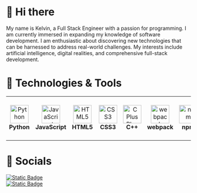 # 👋 Hi there

<div>
  My name is Kelvin, a Full Stack Engineer with a passion for programming. I am currently immersed in expanding my knowledge of software development. I am enthusiastic about discovering new technologies that can be harnessed to address real-world challenges. My interests include artificial intelligence, digital realities, and comprehensive full-stack development.
</div>

# 🔩 Technologies & Tools

<table>
    <tr>
        <td align="center" height="120" width="120">
        <img
            src="https://cdn.jsdelivr.net/gh/devicons/devicon/icons/python/python-original.svg"
            width="50"
            height="50"
            alt="Python"
        />
        <br>
        <strong>Python</strong>
        </td>
        <td align="center" height="120" width="120">
        <img
            src="https://cdn.jsdelivr.net/gh/devicons/devicon/icons/javascript/javascript-original.svg"
            width="50"
            height="50"
            alt="JavaScript"
        />
        <br>
        <strong>JavaScript</strong>
        </td>
        <td align="center" height="120" width="120">
        <img
            src="https://cdn.jsdelivr.net/gh/devicons/devicon/icons/html5/html5-original.svg"
            width="50"
            height="50"
            alt="HTML5"
        />
        <br>
        <strong>HTML5</strong>
        </td>
        <td align="center" height="120" width="120">
        <img
            src="https://cdn.jsdelivr.net/gh/devicons/devicon/icons/css3/css3-original.svg"
            width="50"
            height="50"
            alt="CSS3"
        />
        <br>
        <strong>CSS3</strong>
        </td>
        <td align="center" height="120" width="120">
            <img
            src="https://cdn.jsdelivr.net/gh/devicons/devicon/icons/cplusplus/cplusplus-original.svg"
            width="50"
            height="50"
            alt="C Plus Plus"
        />
        <br>
        <strong>C++</strong>
        </td>
        <td align="center" height="120" width="120">
        <img
            src="https://cdn.jsdelivr.net/gh/devicons/devicon@latest/icons/webpack/webpack-original.svg"
            width="50"
            height="50"
            alt="webpack"
        />
        <br>
        <strong>webpack</strong>
        </td>
        </td>
        <td align="center" height="120" width="120">
        <img
            src="https://cdn.jsdelivr.net/gh/devicons/devicon@latest/icons/npm/npm-original-wordmark.svg"
            width="50"
            height="50"
            alt="npm"
        />
        <br>
        <strong>npm</strong>
        </td>
    </tr>
</table>

# 🐉 Socials

<a href="https://linkedin.com/in/kelvinchangw" target="_blank">
    <img alt="Static Badge" src="https://img.shields.io/badge/kelvin%20chang-%20?style=for-the-badge&logoColor=%23FF0000&label=linkedin&labelColor=405DE6&color=000000&link=https%3A%2F%2Fwww.youtube.com%2F%40kelvin-ai">
</a>
<br/>
<a href="https://www.youtube.com/@kelvin-ai" target="_blank">
    <img alt="Static Badge" src="https://img.shields.io/badge/kelvin%20chang-%20?style=for-the-badge&logoColor=%23FF0000&label=YouTube&labelColor=%23FF0000&color=000000&link=https%3A%2F%2Fwww.youtube.com%2F%40kelvin-ai">
</a>
